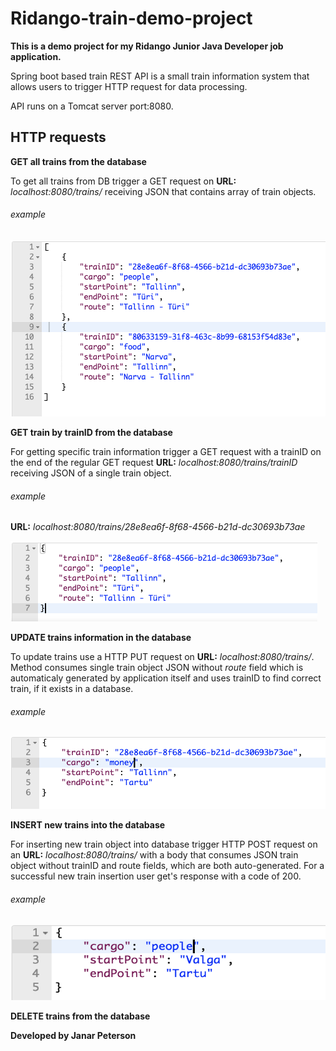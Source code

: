 # Ridango-train-demo-project

**This is a demo project for my Ridango Junior Java Developer job application.**

Spring boot based train REST API is a small train information system that allows users to trigger HTTP request for data processing.

API runs on a Tomcat server port:8080.


## HTTP requests


**GET all trains from the database**

To get all trains from DB trigger a GET request on **URL:** *localhost:8080/trains/* receiving JSON that contains array of train objects.

###### example

<img src="https://github.com/JanarPeterson/Ridango-train-demo-project/blob/master/Images/GET%20example.png" alt="getall" width="514" height="282" />


**GET train by trainID from the database**

For getting specific train information trigger a GET request with a trainID on the end of the regular GET request 
**URL:** *localhost:8080/trains/_trainID_* receiving JSON of a single train object.

###### example

**URL:** *localhost:8080/trains/_28e8ea6f-8f68-4566-b21d-dc30693b73ae_*

<img src="https://github.com/JanarPeterson/Ridango-train-demo-project/blob/master/Images/GET%20By%20ID%20example.png" alt="getbyid" witdh="514" height="129" />


**UPDATE trains information in the database**

To update trains use a HTTP PUT request on **URL:** *localhost:8080/trains/*. Method consumes single train object JSON without *route* field which is automaticaly generated by application itself and uses trainID to find correct train, if it exists in a database.

###### example

<img src="https://github.com/JanarPeterson/Ridango-train-demo-project/blob/master/Images/PUT%20example.png" alt="update" width="514" height="115" />


**INSERT new trains into the database**

For inserting new train object into database trigger HTTP POST request on an **URL:** *localhost:8080/trains/* with a body that consumes JSON train object without trainID and route fields, which are both auto-generated. For a successful new train insertion user get's response with a code of 200.

###### example

<img src="https://github.com/JanarPeterson/Ridango-train-demo-project/blob/master/Images/POST%20example.png" alt="insert" width="514" height="120" />

**DELETE trains from the database**




**Developed by Janar Peterson**
